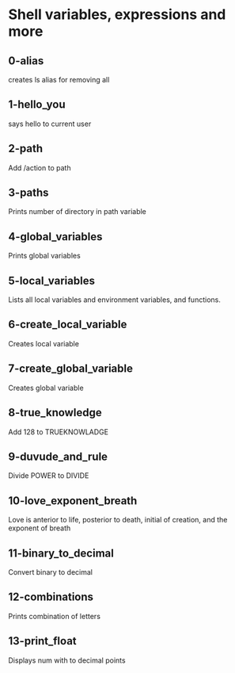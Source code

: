 # Shell variables, expressions and more
## 0-alias
creates ls alias for removing all
## 1-hello_you
says hello to current user
## 2-path
Add /action to path
## 3-paths 
Prints number of directory in path variable
## 4-global_variables
Prints global variables
## 5-local_variables
Lists all local variables and environment variables, and functions.
## 6-create_local_variable
Creates local variable
## 7-create_global_variable
Creates global variable
## 8-true_knowledge
Add 128 to TRUEKNOWLADGE
## 9-duvude_and_rule
Divide POWER to DIVIDE
## 10-love_exponent_breath
Love is anterior to life, posterior to death, initial of creation, and the exponent of breath
## 11-binary_to_decimal
Convert binary to decimal
## 12-combinations
Prints combination of letters
## 13-print_float
Displays num with to decimal points
